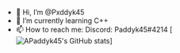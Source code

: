 - 👋 Hi, I’m @Pxddyk45
- 🌱 I’m currently learning C++
- 📫 How to reach me: Discord: Paddyk45#4214
[![APaddyk45's GitHub stats](https://github-readme-stats.vercel.app/api?username=paddyk45)]
